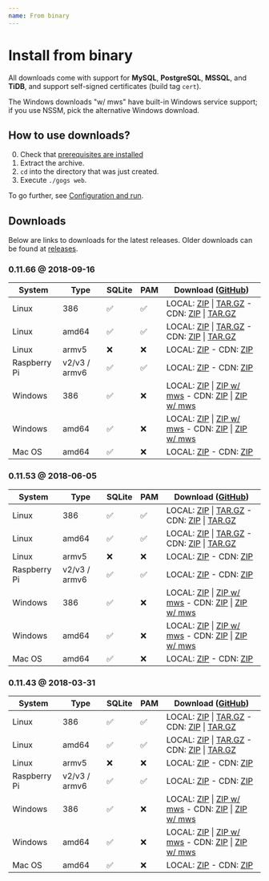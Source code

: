 ```yaml
---
name: From binary
---
```


# Install from binary

All downloads come with support for **MySQL**, **PostgreSQL**, **MSSQL**, and **TiDB**, and support self-signed certificates (build tag `cert`).

The Windows downloads "w/ mws" have built-in Windows service support; if you use NSSM, pick the alternative Windows download.

## How to use downloads?

0. Check that [prerequisites are installed](/docs/installation)
1. Extract the archive.
2. `cd` into the directory that was just created.
3. Execute `./gogs web`.

To go further, see [Configuration and run](/docs/installation/configuration_and_run.html).

## Downloads

Below are links to downloads for the latest releases.  Older downloads can be found at [releases](https://github.com/gogs/gogs/releases).

### 0.11.66 @ 2018-09-16

|System|Type|SQLite|PAM|Download ([GitHub](https://github.com/gogs/gogs/releases/tag/v0.11.66))|
|------|----|------|---|--------|
|Linux|386|✅|✅|LOCAL: [ZIP](https://dl.gogs.io/0.11.66/gogs_0.11.66_linux_386.zip) \| [TAR.GZ](https://dl.gogs.io/0.11.66/gogs_0.11.66_linux_386.tar.gz) - CDN: [ZIP](https://cdn.gogs.io/0.11.66/gogs_0.11.66_linux_386.zip) \| [TAR.GZ](https://cdn.gogs.io/0.11.66/gogs_0.11.66_linux_386.tar.gz)|
|Linux|amd64|✅|✅|LOCAL: [ZIP](https://dl.gogs.io/0.11.66/gogs_0.11.66_linux_amd64.zip) \| [TAR.GZ](https://dl.gogs.io/0.11.66/gogs_0.11.66_linux_amd64.tar.gz) - CDN: [ZIP](https://cdn.gogs.io/0.11.66/gogs_0.11.66_linux_amd64.zip) \| [TAR.GZ](https://cdn.gogs.io/0.11.66/gogs_0.11.66_linux_amd64.tar.gz)|
|Linux|armv5|❌|❌|LOCAL: [ZIP](https://dl.gogs.io/0.11.66/gogs_0.11.66_linux_armv5.zip) - CDN: [ZIP](https://cdn.gogs.io/0.11.66/gogs_0.11.66_linux_armv5.zip)|
|Raspberry Pi|v2/v3 / armv6|✅|✅|LOCAL: [ZIP](https://dl.gogs.io/0.11.66/gogs_0.11.66_raspi2_armv6.zip) - CDN: [ZIP](https://cdn.gogs.io/0.11.66/gogs_0.11.66_raspi2_armv6.zip)|
|Windows|386|✅|❌|LOCAL: [ZIP](https://dl.gogs.io/0.11.66/gogs_0.11.66_windows_386.zip) \| [ZIP w/ mws](https://dl.gogs.io/0.11.66/gogs_0.11.66_windows_386_mws.zip) - CDN: [ZIP](https://cdn.gogs.io/0.11.66/gogs_0.11.66_windows_386.zip) \| [ZIP w/ mws](https://cdn.gogs.io/0.11.66/gogs_0.11.66_windows_386_mws.zip)|
|Windows|amd64|✅|❌|LOCAL: [ZIP](https://dl.gogs.io/0.11.66/gogs_0.11.66_windows_amd64.zip) \| [ZIP w/ mws](https://dl.gogs.io/0.11.66/gogs_0.11.66_windows_amd64_mws.zip) - CDN: [ZIP](https://cdn.gogs.io/0.11.66/gogs_0.11.66_windows_amd64.zip) \| [ZIP w/ mws](https://cdn.gogs.io/0.11.66/gogs_0.11.66_windows_amd64_mws.zip)|
|Mac OS|amd64|✅|❌|LOCAL: [ZIP](https://dl.gogs.io/0.11.66/gogs_0.11.66_darwin_amd64.zip) - CDN: [ZIP](https://cdn.gogs.io/0.11.66/gogs_0.11.66_darwin_amd64.zip)|

### 0.11.53 @ 2018-06-05

|System|Type|SQLite|PAM|Download ([GitHub](https://github.com/gogs/gogs/releases/tag/v0.11.53))|
|------|----|------|---|--------|
|Linux|386|✅|✅|LOCAL: [ZIP](https://dl.gogs.io/0.11.53/gogs_0.11.53_linux_386.zip) \| [TAR.GZ](https://dl.gogs.io/0.11.53/gogs_0.11.53_linux_386.tar.gz) - CDN: [ZIP](https://cdn.gogs.io/0.11.53/gogs_0.11.53_linux_386.zip) \| [TAR.GZ](https://cdn.gogs.io/0.11.53/gogs_0.11.53_linux_386.tar.gz)|
|Linux|amd64|✅|✅|LOCAL: [ZIP](https://dl.gogs.io/0.11.53/gogs_0.11.53_linux_amd64.zip) \| [TAR.GZ](https://dl.gogs.io/0.11.53/gogs_0.11.53_linux_amd64.tar.gz) - CDN: [ZIP](https://cdn.gogs.io/0.11.53/gogs_0.11.53_linux_amd64.zip) \| [TAR.GZ](https://cdn.gogs.io/0.11.53/gogs_0.11.53_linux_amd64.tar.gz)|
|Linux|armv5|❌|❌|LOCAL: [ZIP](https://dl.gogs.io/0.11.53/gogs_0.11.53_linux_armv5.zip) - CDN: [ZIP](https://cdn.gogs.io/0.11.53/gogs_0.11.53_linux_armv5.zip)|
|Raspberry Pi|v2/v3 / armv6|✅|✅|LOCAL: [ZIP](https://dl.gogs.io/0.11.53/gogs_0.11.53_raspi2_armv6.zip) - CDN: [ZIP](https://cdn.gogs.io/0.11.53/gogs_0.11.53_raspi2_armv6.zip)|
|Windows|386|✅|❌|LOCAL: [ZIP](https://dl.gogs.io/0.11.53/gogs_0.11.53_windows_386.zip) \| [ZIP w/ mws](https://dl.gogs.io/0.11.53/gogs_0.11.53_windows_386_mws.zip) - CDN: [ZIP](https://cdn.gogs.io/0.11.53/gogs_0.11.53_windows_386.zip) \| [ZIP w/ mws](https://cdn.gogs.io/0.11.53/gogs_0.11.53_windows_386_mws.zip)|
|Windows|amd64|✅|❌|LOCAL: [ZIP](https://dl.gogs.io/0.11.53/gogs_0.11.53_windows_amd64.zip) \| [ZIP w/ mws](https://dl.gogs.io/0.11.53/gogs_0.11.53_windows_amd64_mws.zip) - CDN: [ZIP](https://cdn.gogs.io/0.11.53/gogs_0.11.53_windows_amd64.zip) \| [ZIP w/ mws](https://cdn.gogs.io/0.11.53/gogs_0.11.53_windows_amd64_mws.zip)|
|Mac OS|amd64|✅|❌|LOCAL: [ZIP](https://dl.gogs.io/0.11.53/gogs_0.11.53_darwin_amd64.zip) - CDN: [ZIP](https://cdn.gogs.io/0.11.53/gogs_0.11.53_darwin_amd64.zip)|

### 0.11.43 @ 2018-03-31

|System|Type|SQLite|PAM|Download ([GitHub](https://github.com/gogs/gogs/releases/tag/v0.11.43))|
|------|----|------|---|--------|
|Linux|386|✅|✅|LOCAL: [ZIP](https://dl.gogs.io/0.11.43/gogs_0.11.43_linux_386.zip) \| [TAR.GZ](https://dl.gogs.io/0.11.43/gogs_0.11.43_linux_386.tar.gz) - CDN: [ZIP](https://cdn.gogs.io/0.11.43/gogs_0.11.43_linux_386.zip) \| [TAR.GZ](https://cdn.gogs.io/0.11.43/gogs_0.11.43_linux_386.tar.gz)|
|Linux|amd64|✅|✅|LOCAL: [ZIP](https://dl.gogs.io/0.11.43/gogs_0.11.43_linux_amd64.zip) \| [TAR.GZ](https://dl.gogs.io/0.11.43/gogs_0.11.43_linux_amd64.tar.gz) - CDN: [ZIP](https://cdn.gogs.io/0.11.43/gogs_0.11.43_linux_amd64.zip) \| [TAR.GZ](https://cdn.gogs.io/0.11.43/gogs_0.11.43_linux_amd64.tar.gz)|
|Linux|armv5|❌|❌|LOCAL: [ZIP](https://dl.gogs.io/0.11.43/gogs_0.11.43_linux_armv5.zip) - CDN: [ZIP](https://cdn.gogs.io/0.11.43/gogs_0.11.43_linux_armv5.zip)|
|Raspberry Pi|v2/v3 / armv6|✅|✅|LOCAL: [ZIP](https://dl.gogs.io/0.11.43/gogs_0.11.43_raspi2_armv6.zip) - CDN: [ZIP](https://cdn.gogs.io/0.11.43/gogs_0.11.43_raspi2_armv6.zip)|
|Windows|386|✅|❌|LOCAL: [ZIP](https://dl.gogs.io/0.11.43/gogs_0.11.43_windows_386.zip) \| [ZIP w/ mws](https://dl.gogs.io/0.11.43/gogs_0.11.43_windows_386_mws.zip) - CDN: [ZIP](https://cdn.gogs.io/0.11.43/gogs_0.11.43_windows_386.zip) \| [ZIP w/ mws](https://cdn.gogs.io/0.11.43/gogs_0.11.43_windows_386_mws.zip)|
|Windows|amd64|✅|❌|LOCAL: [ZIP](https://dl.gogs.io/0.11.43/gogs_0.11.43_windows_amd64.zip) \| [ZIP w/ mws](https://dl.gogs.io/0.11.43/gogs_0.11.43_windows_amd64_mws.zip) - CDN: [ZIP](https://cdn.gogs.io/0.11.43/gogs_0.11.43_windows_amd64.zip) \| [ZIP w/ mws](https://cdn.gogs.io/0.11.43/gogs_0.11.43_windows_amd64_mws.zip)|
|Mac OS|amd64|✅|❌|LOCAL: [ZIP](https://dl.gogs.io/0.11.43/gogs_0.11.43_darwin_amd64.zip) - CDN: [ZIP](https://cdn.gogs.io/0.11.43/gogs_0.11.43_darwin_amd64.zip)|

